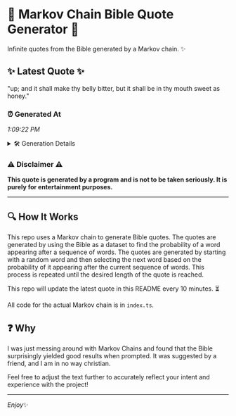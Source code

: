 # 📖 Markov Chain Bible Quote Generator 📖

Infinite quotes from the Bible generated by a Markov chain. ✨

## ✨ Latest Quote ✨
"up; and it shall make thy belly bitter, but it shall be in thy mouth sweet as honey."

### ⏰ Generated At
*1:09:22 PM*

<details>
    <summary>🛠️ Generation Details</summary>
    <p>
        <strong>🌱 Seed:</strong> up;<br>
        <strong>🔄 Iterations:</strong> 17<br>
        <strong>📜 Context History:</strong><br>[ up; ]: and<br>[ up;, and ]: it<br>[ up;, and, it ]: shall<br>[ up;, and, it, shall ]: make<br>[ up;, and, it, shall, make ]: thy<br>[ up;, and, it, shall, make, thy ]: belly<br>[ and, it, shall, make, thy, belly ]: bitter,<br>[ it, shall, make, thy, belly, bitter, ]: but<br>[ shall, make, thy, belly, bitter,, but ]: it<br>[ make, thy, belly, bitter,, but, it ]: shall<br>[ thy, belly, bitter,, but, it, shall ]: be<br>[ belly, bitter,, but, it, shall, be ]: in<br>[ bitter,, but, it, shall, be, in ]: thy<br>[ but, it, shall, be, in, thy ]: mouth<br>[ it, shall, be, in, thy, mouth ]: sweet<br>[ shall, be, in, thy, mouth, sweet ]: as<br>[ be, in, thy, mouth, sweet, as ]: honey.<br>
    </p>
</details>

### ⚠️ Disclaimer ⚠️
**This quote is generated by a program and is not to be taken seriously. It is purely for entertainment purposes.**

---

## 🔍 How It Works

This repo uses a Markov chain to generate Bible quotes. The quotes are generated by using the Bible as a dataset to find the probability of a word appearing after a sequence of words. The quotes are generated by starting with a random word and then selecting the next word based on the probability of it appearing after the current sequence of words. This process is repeated until the desired length of the quote is reached.

This repo will update the latest quote in this README every 10 minutes. ⏳

All code for the actual Markov chain is in `index.ts`.

## ❓ Why

I was just messing around with Markov Chains and found that the Bible surprisingly yielded good results when prompted. 
It was suggested by a friend, and I am in no way christian.

Feel free to adjust the text further to accurately reflect your intent and experience with the project!

---

*Enjoy*✨
